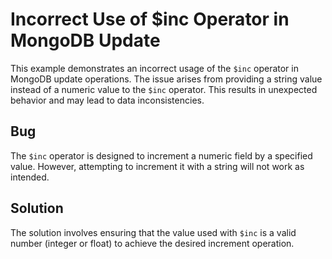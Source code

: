 # Incorrect Use of $inc Operator in MongoDB Update
This example demonstrates an incorrect usage of the `$inc` operator in MongoDB update operations.  The issue arises from providing a string value instead of a numeric value to the `$inc` operator. This results in unexpected behavior and may lead to data inconsistencies.

## Bug
The `$inc` operator is designed to increment a numeric field by a specified value. However, attempting to increment it with a string will not work as intended.

## Solution
The solution involves ensuring that the value used with `$inc` is a valid number (integer or float) to achieve the desired increment operation.
